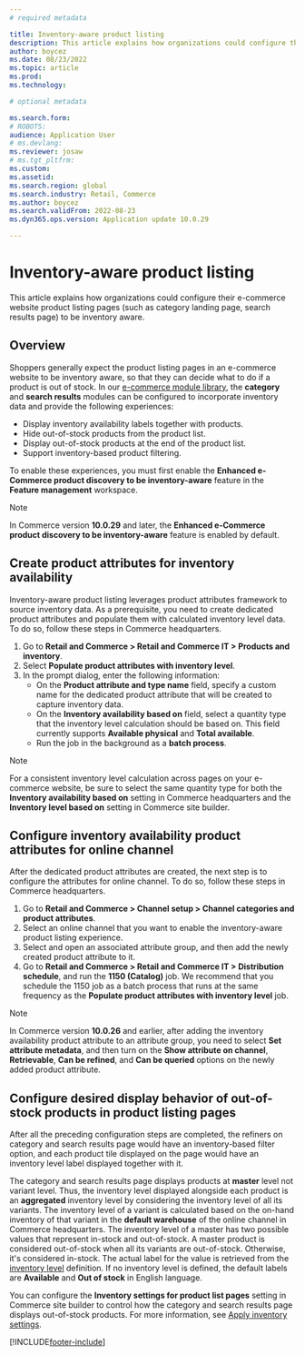 ```yaml
---
# required metadata

title: Inventory-aware product listing
description: This article explains how organizations could configure their e-commerce website product listing pages to be inventory aware.
author: boycez
ms.date: 08/23/2022
ms.topic: article
ms.prod: 
ms.technology: 

# optional metadata

ms.search.form: 
# ROBOTS: 
audience: Application User
# ms.devlang: 
ms.reviewer: josaw
# ms.tgt_pltfrm: 
ms.custom: 
ms.assetid: 
ms.search.region: global
ms.search.industry: Retail, Commerce
ms.author: boycez
ms.search.validFrom: 2022-08-23
ms.dyn365.ops.version: Application update 10.0.29

---
```


# Inventory-aware product listing

This article explains how organizations could configure their e-commerce website product listing pages (such as category landing page, search results page) to be inventory aware.

## Overview

Shoppers generally expect the product listing pages in an e-commerce website to be inventory aware, so that they can decide what to do if a product is out of stock. In our [e-commerce module library](starter-kit-overview), the **category** and **search results** modules can be configured to incorporate inventory data and provide the following experiences:

- Display inventory availability labels together with products.
- Hide out-of-stock products from the product list.
- Display out-of-stock products at the end of the product list.
- Support inventory-based product filtering.

To enable these experiences, you must first enable the **Enhanced e-Commerce product discovery to be inventory-aware** feature in the **Feature management** workspace.

> [!NOTE]
> In Commerce version **10.0.29** and later, the **Enhanced e-Commerce product discovery to be inventory-aware** feature is enabled by default.

## Create product attributes for inventory availability

Inventory-aware product listing leverages product attributes framework to source inventory data. As a prerequisite, you need to create dedicated product attributes and populate them with calculated inventory level data. To do so, follow these steps in Commerce headquarters.

1. Go to **Retail and Commerce \> Retail and Commerce IT \> Products and inventory**.
1. Select **Populate product attributes with inventory level**.
1. In the prompt dialog, enter the following information:
   - On the **Product attribute and type name** field, specify a custom name for the dedicated product attribute that will be created to capture inventory data.
   - On the **Inventory availability based on** field, select a quantity type that the inventory level calculation should be based on. This field currently supports **Available physical** and **Total available**.
   - Run the job in the background as a **batch process**.

> [!NOTE]
> For a consistent inventory level calculation across pages on your e-commerce website, be sure to select the same quantity type for both the **Inventory availability based on** setting in Commerce headquarters and the **Inventory level based on** setting in Commerce site builder.

## Configure inventory availability product attributes for online channel

After the dedicated product attributes are created, the next step is to configure the attributes for online channel. To do so, follow these steps in Commerce headquarters.

1. Go to **Retail and Commerce \> Channel setup \> Channel categories and product attributes**.
1. Select an online channel that you want to enable the inventory-aware product listing experience.
1. Select and open an associated attribute group, and then add the newly created product attribute to it.
1. Go to **Retail and Commerce \> Retail and Commerce IT \> Distribution schedule**, and run the **1150 (Catalog)** job. We recommend that you schedule the 1150 job as a batch process that runs at the same frequency as the **Populate product attributes with inventory level** job.

> [!NOTE]
> In Commerce version **10.0.26** and earlier, after adding the inventory availability product attribute to an attribute group, you need to select **Set attribute metadata**, and then turn on the **Show attribute on channel**, **Retrievable**, **Can be refined**, and **Can be queried** options on the newly added product attribute.


## Configure desired display behavior of out-of-stock products in product listing pages

After all the preceding configuration steps are completed, the refiners on category and search results page would have an inventory-based filter option, and each product tile displayed on the page would have an inventory level label displayed together with it. 

The category and search results page displays products at **master** level not variant level. Thus, the inventory level displayed alongside each product is an **aggregated** inventory level by considering the inventory level of all its variants. The inventory level of a variant is calculated based on the on-hand inventory of that variant in the **default warehouse** of the online channel in Commerce headquarters. The inventory level of a master has two possible values that represent in-stock and out-of-stock. A master product is considered out-of-stock when all its variants are out-of-stock. Otherwise, it's considered in-stock. The actual label for the value is retrieved from the [inventory level](inventory-buffers-levels) definition. If no inventory level is defined, the default labels are **Available** and **Out of stock** in English language.

You can configure the **Inventory settings for product list pages** setting in Commerce site builder to control how the category and search results page displays out-of-stock products. For more information, see [Apply inventory settings](inventory-settings).

[!INCLUDE[footer-include](../includes/footer-banner.md)]

